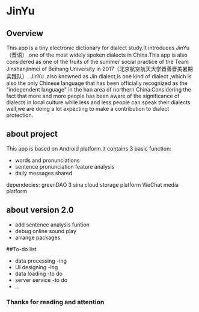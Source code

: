 ﻿# JinYu
## Overview
This app is a tiny electronic dictionary for dialect study.It introduces JinYu（晋语）,one of the most widely spoken dialects in China.This app is also considered as one of the fruits of the summer social practice of the Team Jinshanjinmei of Beihang University in 2017（北京航空航天大学晋善晋美暑期实践队）.
JinYu ,also knowned as Jin dialect,is one kind of dialect ,which is also the only Chinese language that has been officially recognized as the "independent language" in the han area of northern China.Considering the fact that more and more people has been aware of the significance of dialects in local culture while less and less people can speak their dialects well,we are doing a lot expecting to make a contribution to dialect protection.

## about project 
This app is based on Android platform.It contains 3 basic function:

* words and pronunciations
* sentence pronunciation feature analysis
* daily messages shared

dependecies:
greenDAO 3
sina cloud storage platform
WeChat media platform

## about version 2.0 

* add sentence analysis funtion
* debug online sound play 
* arrange packages

##To-do list

* data processing -ing
* UI designing -ing
* data loading  -to do
* server service -to do
* ...

### Thanks for reading and attention


